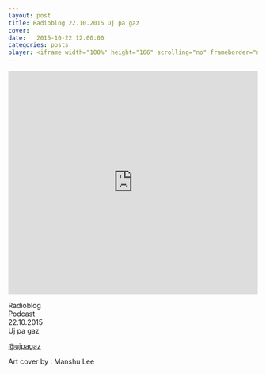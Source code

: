 ```yaml
---
layout: post
title: Radioblog 22.10.2015 Uj pa gaz
cover:
date:   2015-10-22 12:00:00
categories: posts
player: <iframe width="100%" height="166" scrolling="no" frameborder="no" src="https://w.soundcloud.com/player/?url=https%3A//api.soundcloud.com/tracks/229615806&amp;color=ff5500&amp;auto_play=false&amp;hide_related=false&amp;show_comments=true&amp;show_user=true&amp;show_reposts=false"></iframe>
---
```


<iframe width="100%" height="450" scrolling="no" frameborder="no" src="https://w.soundcloud.com/player/?url=https%3A//api.soundcloud.com/tracks/229615806&amp;auto_play=false&amp;hide_related=false&amp;show_comments=true&amp;show_user=true&amp;show_reposts=false&amp;visual=true"></iframe>

Radioblog <br/>
Podcast <br/>
22.10.2015 <br/>
Uj pa gaz

[@ujpagaz](https://soundcloud.com/ujpagaz)

Art cover by :
Manshu Lee
